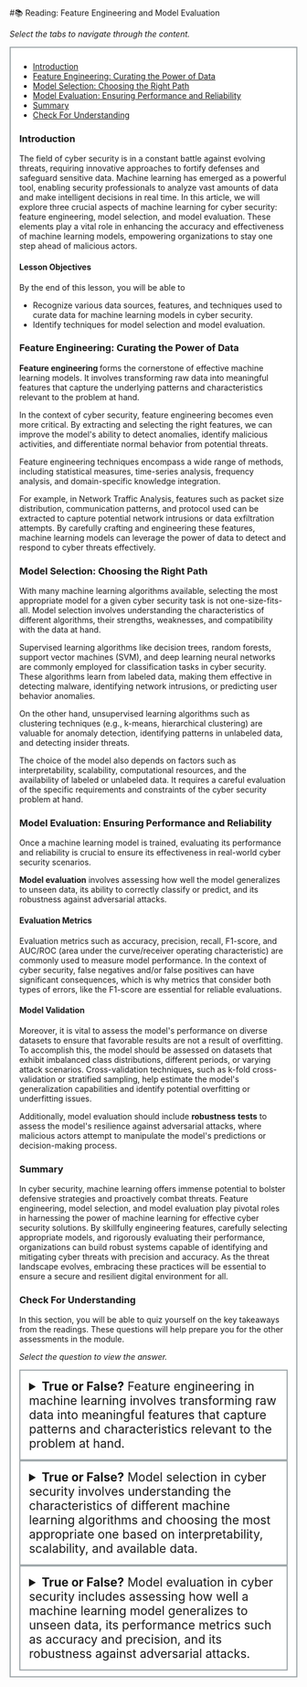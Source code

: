 #📚 Reading: Feature Engineering and Model Evaluation

<p><em>Select the tabs to navigate through the content.</em></p>
<div style="margin: 1em 0%; padding: 10px 15px; border: 2px solid #A2AAAD; background: #ffffff; font-size: 100%; overflow: auto;">
<div class="enhanceable_content tabs">
<ul>
<li><a href="#fragment-1">Introduction</a></li>
<li><a href="#fragment-2">Feature Engineering: Curating the Power of Data </a></li>
<li><a href="#fragment-3">Model Selection: Choosing the Right Path </a></li>
<li><a href="#fragment-4">Model Evaluation: Ensuring Performance and Reliability </a></li>
<li><a href="#fragment-5">Summary </a></li>
<li><a href="#fragment-6">Check For Understanding</a></li>
</ul>
<div id="fragment-1" style="overflow: auto:;">
<h3>Introduction</h3>
<p>The field of cyber security is in a constant battle against evolving threats, requiring innovative approaches to fortify defenses and safeguard sensitive data. Machine learning has emerged as a powerful tool, enabling security professionals to analyze vast amounts of data and make intelligent decisions in real time. In this article, we will explore three crucial aspects of machine learning for cyber security: feature engineering, model selection, and model evaluation. These elements play a vital role in enhancing the accuracy and effectiveness of machine learning models, empowering organizations to stay one step ahead of malicious actors.</p>
<h4>Lesson Objectives</h4>
<p>By the end of this lesson, you will be able to</p>
<ul>
<li>Recognize various data sources, features, and techniques used to curate data for machine learning models in cyber security.</li>
<li>Identify techniques for model selection and model evaluation.</li>
</ul>
</div>
<div id="fragment-2" style="overflow: auto:;">
<h3>Feature Engineering: Curating the Power of Data</h3>
<p><span><strong>Feature engineering </strong>forms the cornerstone of effective machine learning models. It involves transforming raw data into meaningful features that capture the underlying patterns and characteristics relevant to the problem at hand.&nbsp;</span></p>
<p><span>In the context of cyber security, feature engineering becomes even more critical. By extracting and selecting the right features, we can improve the model's ability to detect anomalies, identify malicious activities, and differentiate normal behavior from potential threats.</span></p>
<p><span>Feature engineering techniques encompass a wide range of methods, including statistical measures, time-series analysis, frequency analysis, and domain-specific knowledge integration.&nbsp;</span></p>
<p><span>For example, in Network Traffic Analysis, features such as packet size distribution, communication patterns, and protocol used can be extracted to capture potential network intrusions or data exfiltration attempts. By carefully crafting and engineering these features, machine learning models can leverage the power of data to detect and respond to cyber threats effectively.</span></p>
</div>
<div id="fragment-3" style="overflow: auto:;">
<h3>Model Selection: Choosing the Right Path</h3>
<p><span>With many machine learning algorithms available, selecting the most appropriate model for a given cyber security task is not one-size-fits-all. Model selection involves understanding the characteristics of different algorithms, their strengths, weaknesses, and compatibility with the data at hand.</span></p>
<p>Supervised learning algorithms like decision trees, random forests, support vector machines (SVM), and deep learning neural networks are commonly employed for classification tasks in cyber security. These algorithms learn from labeled data, making them effective in detecting malware, identifying network intrusions, or predicting user behavior anomalies.</p>
<p>On the other hand, unsupervised learning algorithms such as clustering techniques (e.g., k-means, hierarchical clustering) are valuable for anomaly detection, identifying patterns in unlabeled data, and detecting insider threats.</p>
<p><span>The choice of the model also depends on factors such as interpretability, scalability, computational resources, and the availability of labeled or unlabeled data. It requires a careful evaluation of the specific requirements and constraints of the cyber security problem at hand.</span></p>
</div>
<div id="fragment-4" style="overflow: auto:;">
<h3>Model Evaluation: Ensuring Performance and Reliability</h3>
<p><span>Once a machine learning model is trained, evaluating its performance and reliability is crucial to ensure its effectiveness in real-world cyber security scenarios. </span></p>
<p><span><strong>Model evaluation</strong> involves assessing how well the model generalizes to unseen data, its ability to correctly classify or predict, and its robustness against adversarial attacks.</span></p>
<h4><span>Evaluation Metrics</span></h4>
<p><span>Evaluation metrics such as accuracy, precision, recall, F1-score, and AUC/ROC (area under the curve/receiver operating characteristic) are commonly used to measure model performance. In the context of cyber security, false negatives and/or false positives can have significant consequences, which is why metrics that consider both types of errors, like the F1-score are essential for reliable evaluations.&nbsp;</span></p>
<h4><span>Model Validation</span></h4>
<p><span>Moreover, it is vital to assess the model's performance on diverse datasets to ensure that favorable results are not a result of overfitting. To accomplish this, the model should be assessed on datasets that exhibit imbalanced class distributions, different periods, or varying attack scenarios. Cross-validation techniques<strong>,</strong> such as k-fold cross-validation or stratified sampling, help estimate the model's generalization capabilities and identify potential overfitting or underfitting issues.</span></p>
<p><span>Additionally, model evaluation should include <strong>robustness</strong> <strong>tests</strong> to assess the model's resilience against adversarial attacks, where malicious actors attempt to manipulate the model's predictions or decision-making process.</span></p>
</div>
<div id="fragment-5" style="overflow: auto:;">
<h3>Summary</h3>
<p><span>In cyber security, machine learning offers immense potential to bolster defensive strategies and proactively combat threats. Feature engineering, model selection, and model evaluation play pivotal roles in harnessing the power of machine learning for effective cyber security solutions. By skillfully engineering features, carefully selecting appropriate models, and rigorously evaluating their performance, organizations can build robust systems capable of identifying and mitigating cyber threats with precision and accuracy. As the threat landscape evolves, embracing these practices will be essential to ensure a secure and resilient digital environment for all.</span></p>
</div>
<div id="fragment-6" style="overflow: auto:;">
<h3>Check For Understanding</h3>
<p>In this section, you will be able to quiz yourself on the key takeaways from the readings. These questions will help prepare you for the other assessments in the module.&nbsp;</p>
<p><em>Select the question to view the answer.</em></p>
<details>
<summary style="padding: 15px; font-size: 150%; border: 2px solid #A2AAAD;"><strong>True or False?</strong> Feature engineering in machine learning involves transforming raw data into meaningful features that capture patterns and characteristics relevant to the problem at hand.&nbsp;</summary>
<p style="margin-left: 10px;">True</p>
</details><details>
<summary style="padding: 15px; font-size: 150%; border: 2px solid #A2AAAD;"><strong>True or False?</strong> Model selection in cyber security involves understanding the characteristics of different machine learning algorithms and choosing the most appropriate one based on interpretability, scalability, and available data.&nbsp;</summary>
<p>&nbsp;</p>
<p style="margin-left: 10px;">True</p>
</details><details>
<summary style="padding: 15px; font-size: 150%; border: 2px solid #A2AAAD;"><strong>True or False?</strong> Model evaluation in cyber security includes assessing how well a machine learning model generalizes to unseen data, its performance metrics such as accuracy and precision, and its robustness against adversarial attacks.</summary>
<p style="margin-left: 10px;">True</p>
</details></div>
</div>
</div>